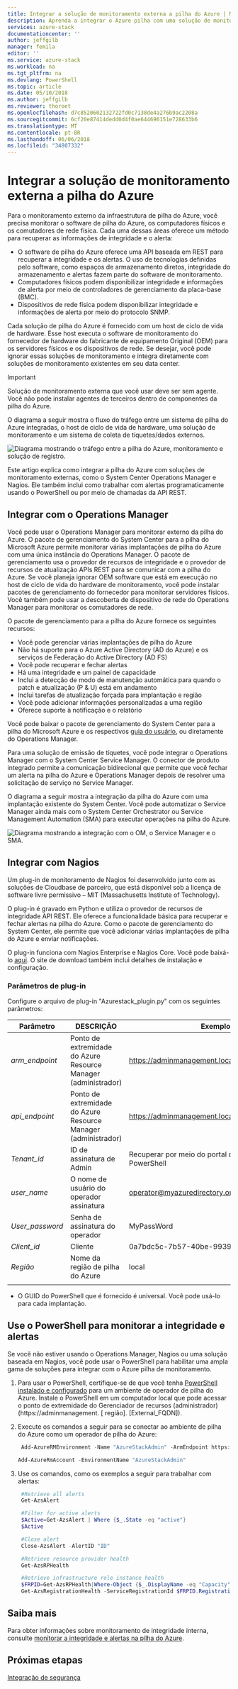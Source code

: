 ```yaml
---
title: Integrar a solução de monitoramento externa a pilha do Azure | Microsoft Docs
description: Aprenda a integrar o Azure pilha com uma solução de monitoramento externa em seu data center.
services: azure-stack
documentationcenter: ''
author: jeffgilb
manager: femila
editor: ''
ms.service: azure-stack
ms.workload: na
ms.tgt_pltfrm: na
ms.devlang: PowerShell
ms.topic: article
ms.date: 05/10/2018
ms.author: jeffgilb
ms.reviewer: thoroet
ms.openlocfilehash: d7c8520602132722fd0c7138de4a276b9ac2208a
ms.sourcegitcommit: 6cf20e87414dedd0d4f0ae644696151e728633b6
ms.translationtype: MT
ms.contentlocale: pt-BR
ms.lasthandoff: 06/06/2018
ms.locfileid: "34807332"
---
```

# <a name="integrate-external-monitoring-solution-with-azure-stack"></a>Integrar a solução de monitoramento externa a pilha do Azure

Para o monitoramento externo da infraestrutura de pilha do Azure, você precisa monitorar o software de pilha do Azure, os computadores físicos e os comutadores de rede física. Cada uma dessas áreas oferece um método para recuperar as informações de integridade e o alerta:

- O software de pilha do Azure oferece uma API baseada em REST para recuperar a integridade e os alertas. O uso de tecnologias definidas pelo software, como espaços de armazenamento diretos, integridade do armazenamento e alertas fazem parte do software de monitoramento.
- Computadores físicos podem disponibilizar integridade e informações de alerta por meio de controladores de gerenciamento da placa-base (BMC).
- Dispositivos de rede física podem disponibilizar integridade e informações de alerta por meio do protocolo SNMP.

Cada solução de pilha do Azure é fornecido com um host de ciclo de vida de hardware. Esse host executa o software de monitoramento do fornecedor de hardware do fabricante de equipamento Original (OEM) para os servidores físicos e os dispositivos de rede. Se desejar, você pode ignorar essas soluções de monitoramento e integra diretamente com soluções de monitoramento existentes em seu data center.

> [!IMPORTANT]
> Solução de monitoramento externa que você usar deve ser sem agente. Você não pode instalar agentes de terceiros dentro de componentes da pilha do Azure.

O diagrama a seguir mostra o fluxo do tráfego entre um sistema de pilha do Azure integradas, o host de ciclo de vida de hardware, uma solução de monitoramento e um sistema de coleta de tíquetes/dados externos.

![Diagrama mostrando o tráfego entre a pilha do Azure, monitoramento e solução de registro.](media/azure-stack-integrate-monitor/MonitoringIntegration.png)  

Este artigo explica como integrar a pilha do Azure com soluções de monitoramento externas, como o System Center Operations Manager e Nagios. Ele também inclui como trabalhar com alertas programaticamente usando o PowerShell ou por meio de chamadas da API REST.

## <a name="integrate-with-operations-manager"></a>Integrar com o Operations Manager

Você pode usar o Operations Manager para monitorar externo da pilha do Azure. O pacote de gerenciamento do System Center para a pilha do Microsoft Azure permite monitorar várias implantações de pilha do Azure com uma única instância do Operations Manager. O pacote de gerenciamento usa o provedor de recursos de integridade e o provedor de recursos de atualização APIs REST para se comunicar com a pilha do Azure. Se você planeja ignorar OEM software que está em execução no host de ciclo de vida do hardware de monitoramento, você pode instalar pacotes de gerenciamento do fornecedor para monitorar servidores físicos. Você também pode usar a descoberta de dispositivo de rede do Operations Manager para monitorar os comutadores de rede.

O pacote de gerenciamento para a pilha do Azure fornece os seguintes recursos:

- Você pode gerenciar várias implantações de pilha do Azure
- Não há suporte para o Azure Active Directory (AD do Azure) e os serviços de Federação do Active Directory (AD FS)
- Você pode recuperar e fechar alertas
- Há uma integridade e um painel de capacidade
- Inclui a detecção de modo de manutenção automática para quando o patch e atualização (P & U) está em andamento
- Inclui tarefas de atualização forçada para implantação e região
- Você pode adicionar informações personalizadas a uma região
- Oferece suporte à notificação e o relatório

Você pode baixar o pacote de gerenciamento do System Center para a pilha do Microsoft Azure e os respectivos [guia do usuário](https://www.microsoft.com/en-us/download/details.aspx?id=55184), ou diretamente do Operations Manager.

Para uma solução de emissão de tíquetes, você pode integrar o Operations Manager com o System Center Service Manager. O conector de produto integrado permite a comunicação bidirecional que permite que você fechar um alerta na pilha do Azure e Operations Manager depois de resolver uma solicitação de serviço no Service Manager.

O diagrama a seguir mostra a integração da pilha do Azure com uma implantação existente do System Center. Você pode automatizar o Service Manager ainda mais com o System Center Orchestrator ou Service Management Automation (SMA) para executar operações na pilha do Azure.

![Diagrama mostrando a integração com o OM, o Service Manager e o SMA.](media/azure-stack-integrate-monitor/SystemCenterIntegration.png)

## <a name="integrate-with-nagios"></a>Integrar com Nagios

Um plug-in de monitoramento de Nagios foi desenvolvido junto com as soluções de Cloudbase de parceiro, que está disponível sob a licença de software livre permissivo – MIT (Massachusetts Institute of Technology).

O plug-in é gravado em Python e utiliza o provedor de recursos de integridade API REST. Ele oferece a funcionalidade básica para recuperar e fechar alertas na pilha do Azure. Como o pacote de gerenciamento do System Center, ele permite que você adicionar várias implantações de pilha do Azure e enviar notificações.

O plug-in funciona com Nagios Enterprise e Nagios Core. Você pode baixá-lo [aqui](https://exchange.nagios.org/directory/Plugins/Cloud/Monitoring-AzureStack-Alerts/details). O site de download também inclui detalhes de instalação e configuração.

### <a name="plugin-parameters"></a>Parâmetros de plug-in

Configure o arquivo de plug-in "Azurestack_plugin.py" com os seguintes parâmetros:

| Parâmetro | DESCRIÇÃO | Exemplo |
|---------|---------|---------|
| *arm_endpoint* | Ponto de extremidade do Azure Resource Manager (administrador) |https://adminmanagement.local.azurestack.external |
| *api_endpoint* | Ponto de extremidade do Azure Resource Manager (administrador)  | https://adminmanagement.local.azurestack.external |
| *Tenant_id* | ID de assinatura de Admin | Recuperar por meio do portal do administrador ou o PowerShell |
| *user_name* | O nome de usuário do operador assinatura | operator@myazuredirectory.onmicrosoft.com |
| *User_password* | Senha de assinatura do operador | MyPassWord |
| *Client_id* | Cliente | 0a7bdc5c-7b57-40be-9939-d4c5fc7cd417* |
| *Região* |  Nome da região de pilha do Azure | local |
|  |  |

* O GUID do PowerShell que é fornecido é universal. Você pode usá-lo para cada implantação.

## <a name="use-powershell-to-monitor-health-and-alerts"></a>Use o PowerShell para monitorar a integridade e alertas

Se você não estiver usando o Operations Manager, Nagios ou uma solução baseada em Nagios, você pode usar o PowerShell para habilitar uma ampla gama de soluções para integrar com o Azure pilha de monitoramento.

1. Para usar o PowerShell, certifique-se de que você tenha [PowerShell instalado e configurado](azure-stack-powershell-configure-quickstart.md) para um ambiente de operador de pilha do Azure. Instale o PowerShell em um computador local que pode acessar o ponto de extremidade do Gerenciador de recursos (administrador) (https://adminmanagement. [ região]. [External_FQDN]).

2. Execute os comandos a seguir para se conectar ao ambiente de pilha do Azure como um operador de pilha do Azure:

   ```PowerShell  
    Add-AzureRMEnvironment -Name "AzureStackAdmin" -ArmEndpoint https://adminmanagement.[Region].[External_FQDN]

   Add-AzureRmAccount -EnvironmentName "AzureStackAdmin"
   ```

3. Use os comandos, como os exemplos a seguir para trabalhar com alertas:
   ```PowerShell
    #Retrieve all alerts
    Get-AzsAlert

    #Filter for active alerts
    $Active=Get-AzsAlert | Where {$_.State -eq "active"}
    $Active

    #Close alert
    Close-AzsAlert -AlertID "ID"

    #Retrieve resource provider health
    Get-AzsRPHealth

    #Retrieve infrastructure role instance health
    $FRPID=Get-AzsRPHealth|Where-Object {$_.DisplayName -eq "Capacity"}
    Get-AzsRegistrationHealth -ServiceRegistrationId $FRPID.RegistrationId

    ```

## <a name="learn-more"></a>Saiba mais

Para obter informações sobre monitoramento de integridade interna, consulte [monitorar a integridade e alertas na pilha do Azure](azure-stack-monitor-health.md).

## <a name="next-steps"></a>Próximas etapas

[Integração de segurança](azure-stack-integrate-security.md)
